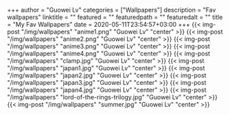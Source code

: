 +++
author = "Guowei Lv"
categories = ["Wallpapers"]
description = "Fav wallpapers"
linktitle = ""
featured = ""
featuredpath = ""
featuredalt = ""
title = "My Fav Wallpapers"
date = 2020-05-11T23:54:57+03:00
+++
{{< img-post "/img/wallpapers" "anime1.png" "Guowei Lv" "center" >}}
{{< img-post "/img/wallpapers" "anime2.png" "Guowei Lv" "center" >}}
{{< img-post "/img/wallpapers" "anime3.png" "Guowei Lv" "center" >}}
{{< img-post "/img/wallpapers" "anime4.png" "Guowei Lv" "center" >}}
{{< img-post "/img/wallpapers" "clamp.jpg" "Guowei Lv" "center" >}}
{{< img-post "/img/wallpapers" "japan1.jpg" "Guowei Lv" "center" >}}
{{< img-post "/img/wallpapers" "japan2.jpg" "Guowei Lv" "center" >}}
{{< img-post "/img/wallpapers" "japan3.jpg" "Guowei Lv" "center" >}}
{{< img-post "/img/wallpapers" "japan4.jpg" "Guowei Lv" "center" >}}
{{< img-post "/img/wallpapers" "lord-of-the-rings-trilogy.jpg" "Guowei Lv" "center" >}}
{{< img-post "/img/wallpapers" "summer.jpg" "Guowei Lv" "center" >}}
